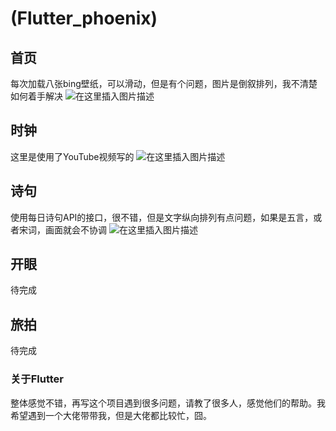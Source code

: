 # (Flutter_phoenix)

## 首页
 每次加载八张bing壁纸，可以滑动，但是有个问题，图片是倒叙排列，我不清楚如何着手解决
![在这里插入图片描述](https://img-blog.csdnimg.cn/20191115150900228.png?x-oss-process=image/watermark,type_ZmFuZ3poZW5naGVpdGk,shadow_10,text_aHR0cHM6Ly9ibG9nLmNzZG4ubmV0L0xpdXl1bnNvbG8=,size_16,color_FFFFFF,t_70)
## 时钟
  这里是使用了YouTube视频写的
![在这里插入图片描述](https://img-blog.csdnimg.cn/20191115151734404.png?x-oss-process=image/watermark,type_ZmFuZ3poZW5naGVpdGk,shadow_10,text_aHR0cHM6Ly9ibG9nLmNzZG4ubmV0L0xpdXl1bnNvbG8=,size_16,color_FFFFFF,t_70)
## 诗句
  使用每日诗句API的接口，很不错，但是文字纵向排列有点问题，如果是五言，或者宋词，画面就会不协调
![在这里插入图片描述](https://img-blog.csdnimg.cn/20191115151932754.png?x-oss-process=image/watermark,type_ZmFuZ3poZW5naGVpdGk,shadow_10,text_aHR0cHM6Ly9ibG9nLmNzZG4ubmV0L0xpdXl1bnNvbG8=,size_16,color_FFFFFF,t_70)

## 开眼
 待完成
## 旅拍
 待完成

### 关于Flutter
 整体感觉不错，再写这个项目遇到很多问题，请教了很多人，感觉他们的帮助。我希望遇到一个大佬带带我，但是大佬都比较忙，囧。
 
